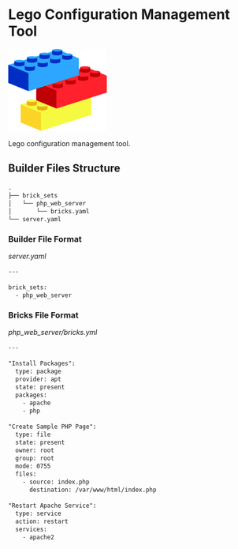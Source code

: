 # Lego Configuration Management Tool

![Lego Logo](images/logo.png "Lego Logo")

Lego configuration management tool.

## Builder Files Structure

```
.
├── brick_sets
│   └── php_web_server
│       └── bricks.yaml
└── server.yaml
```

### Builder File Format

*server.yaml*

```
---

brick_sets:
  - php_web_server
```

### Bricks File Format

*php_web_server/bricks.yml*

```
---

"Install Packages":
  type: package
  provider: apt
  state: present
  packages:
    - apache
    - php

"Create Sample PHP Page":
  type: file
  state: present
  owner: root
  group: root
  mode: 0755
  files:
    - source: index.php
      destination: /var/www/html/index.php

"Restart Apache Service":
  type: service
  action: restart
  services:
    - apache2
```
